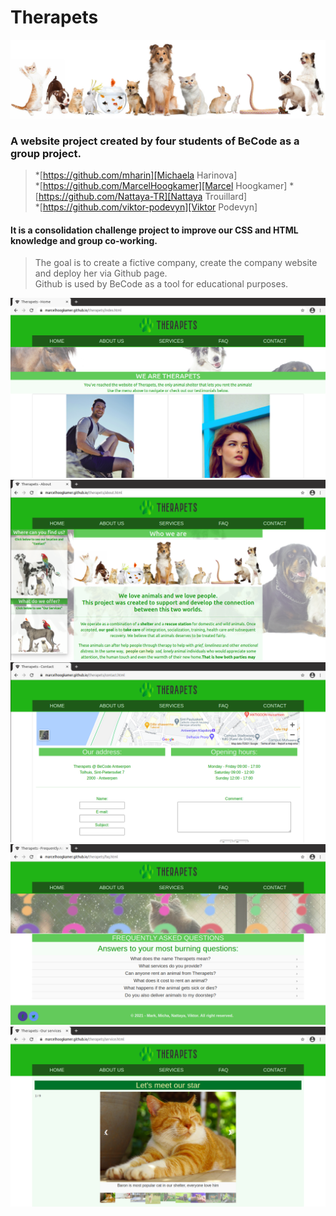# Therapets
![Image of animals](img/all-pets.jpeg)
### A website project created by four students of BeCode as a group project.


>*[https://github.com/mharin][Michaela Harinova]  
*[https://github.com/MarcelHoogkamer][Marcel Hoogkamer] 
*[https://github.com/Nattaya-TR][Nattaya Trouillard]      
*[https://github.com/viktor-podevyn][Viktor Podevyn]  

#### It is a consolidation challenge project to improve our CSS and HTML knowledge and group co-working.
> The goal is to create a fictive company, create the company website and deploy her via Github page.\
Github is used by BeCode as a tool for educational purposes.


![Screenshot HOME page](img/INDEX.png)
![Screenshot ABOUT page](img/ABOUT.png)
![Screenshot CONTACT page](img/CONTACT.png)
![Screenshot FAQ page](img/FAQ.png)
![Screenshot SERVICE page](img/SERVICE.png)

